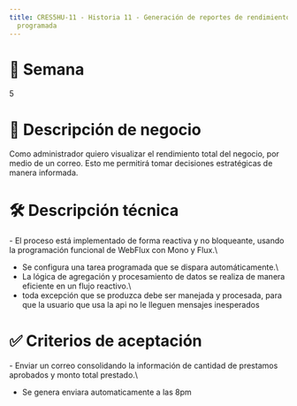 ```yaml
---
title: CRES5HU-11 - Historia 11 - Generación de reportes de rendimiento de forma
  programada
---
```


# 📂 Semana

5

# 🎯 Descripción de negocio

Como administrador quiero visualizar el rendimiento total del negocio, por medio de un correo. Esto me permitirá tomar decisiones estratégicas de manera informada. 

# 🛠️ Descripción técnica

\- El proceso está implementado de forma reactiva y no bloqueante,
usando la programación funcional de WebFlux con Mono y Flux.\
- Se configura una tarea programada que se dispara automáticamente.\
- La lógica de agregación y procesamiento de datos se realiza de manera
eficiente en un flujo reactivo.\
- toda excepción que se produzca debe ser manejada y procesada, para que
la usuario que usa la api no le lleguen mensajes inesperados

# ✅ Criterios de aceptación

\- Enviar un correo consolidando la información de cantidad de prestamos
aprobados y monto total prestado.\
- Se genera enviara automaticamente a las 8pm
